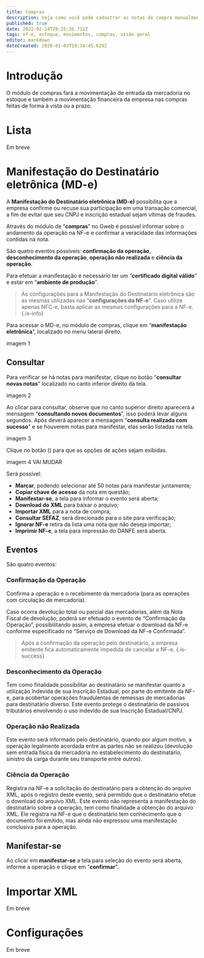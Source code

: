 ```yaml
---
title: Compras
description: Veja como você pode cadastrar as notas de compra manualmente e por meio da importação do XML
published: true
date: 2022-02-24T20:25:26.711Z
tags: nf-e, estoque, movimentos, compras, visão geral
editor: markdown
dateCreated: 2020-01-03T19:34:45.629Z
---
```


# Introdução

O módulo de compras fará a movimentação de entrada da mercadoria no estoque e também a movimentação financeira da empresa nas compras feitas de forma à vista ou a prazo.

# Lista

Em breve

# Manifestação do Destinatário eletrônica (MD-e)

A **Manifestação do Destinatário eletrônica (MD-e)** possibilita que a empresa confirme ou recuse sua participação em uma transação comercial, a fim de evitar que seu CNPJ e inscrição estadual sejam vítimas de fraudes.

Através do módulo de “**compras**” no Gweb é possível informar sobre o andamento da operação na NF-e e confirmar a veracidade das informações contidas na nota.

São quatro eventos possíveis: **confirmação da operação**, **desconhecimento da operação**, **operação não realizada** e **ciência da operação**.

Para efetuar a manifestação é necessário ter um “**certificado digital válido**” e estar em “**ambiente de produção**”.

> As configurações para a Manifestação do Destinatário eletrônica são as mesmas utilizadas nas “**configurações da NF-e**”. 
Caso utilize apenas NFC-e, basta aplicar as mesmas configurações para a NF-e.
{.is-info}

Para acessar o MD-e, no módulo de compras, clique em “**manifestação eletrônica**”, localizado no menu lateral direito.

imagem 1

## Consultar 

Para verificar se há notas para manifestar, clique no botão “**consultar novas notas**” localizado no canto inferior direito da tela.

imagem 2

Ao clicar para consultar, observe que no canto superior direito aparecerá a mensagem “**consultando novos documentos**”, isso poderá levar alguns segundos. 
Após deverá aparecer a mensagem “**consulta realizada com sucesso**” e se houverem notas para manifestar, elas serão listadas na tela.

imagem 3

Clique no botão  (<em class="mdi mdi-dots-vertical"></em>) para que as opções de ações sejam exibidas.

imagem 4 VAI MUDAR

Será possível:

- **Marcar**, podendo selecionar até 50 notas para manifestar juntamente;
- **Copiar chave de acesso** da nota em questão;
- **Manifestar-se**, a tela para informar o evento será aberta;
- **Download do XML** para baixar o arquivo;
- **Importar XML** para a nota de compra;
- **Consultar SEFAZ**, será direcionado para o site para verificação;
- **Ignorar NF-e** retira da lista uma nota que não deseja importar;
- **Imprimir NF-e**, a tela para impressão do DANFE será aberta.

## Eventos

São quatro eventos:

### Confirmação da Operação

Confirma a operação e o recebimento da mercadoria (para as operações com circulação de mercadoria).

Caso ocorra devolução total ou parcial das mercadorias, além da Nota Fiscal de devolução, poderá ser efetuado o evento de “Confirmação da Operação”, possibilitando assim, a empresa efetuar o download da NF-e conforme especificado no “Serviço de Download da NF-e Confirmada”.

> Após a confirmação da operação pelo destinatário, a empresa emitente fica automaticamente impedida de cancelar a NF-e.
{.is-success}


### Desconhecimento da Operação

Tem como finalidade possibilitar ao destinatário se manifestar quanto a utilização indevida de sua Inscrição Estadual, por parte do emitente da NF-e, para acobertar operações fraudulentas de remessas de mercadorias para destinatário diverso. Este evento protege o destinatário de passivos tributários envolvendo o uso indevido de sua Inscrição Estadual/CNPJ.

### Operação não Realizada

Este evento será informado pelo destinatário, quando por algum motivo, a operação legalmente acordada entre as partes não se realizou (devolução sem entrada física da mercadoria no estabelecimento do destinatário, sinistro da carga durante seu transporte entre outros).

### Ciência da Operação

Registra na NF-e a solicitação do destinatário para a obtenção do arquivo XML, após o registro deste evento, será permitido que o destinatário efetue o download do arquivo XML.
Este evento não representa a manifestação do destinatário sobre a operação, tem como finalidade a obtenção do arquivo XML. Ele registra na NF-e que o destinatário tem conhecimento que o documento foi emitido, mas ainda não expressou uma manifestação conclusiva para a operação.

## Manifestar-se

Ao clicar em **manifestar-se** a tela para seleção do evento será aberta, informe a operação e clique em “**confirmar**”.
 





# Importar XML

Em breve

# Configurações

Em breve